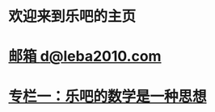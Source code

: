 # 欢迎来到乐吧的主页
# [邮箱 d@leba2010.com](myabout.html)
# [专栏一：乐吧的数学是一种思想](/pages/python_teaching/index.html)



